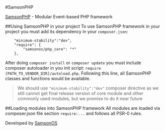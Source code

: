 #SamsonPHP

[SamsonPHP](http://samsonphp.com) - Modular Event-based PHP framework

##Using SamsonPHP in your project
To use SamsonPHP framework in your project you must add its dependency in your ```composer.json```:
```
    "minimum-stability":"dev",
    "require": {
        "samsonos/php_core": "*"
    },
```
After doing ```composer install``` or ```composer update``` you must include composer autoloader
in you init script: ```require [PATH_TO_VENDOR_DIR]/autoload.php```. Following this line, all
SamsonPHP classes and functions would be available.

> We should use ```"minimum-stability":"dev"``` composer directive as we still cannot get
> final release version of core module and other commonly used modules, but we promise to
> do it near future

##Loading modules into SamsonPHP framework
All modules are loaded via composer.json file section ```require:...``` and follows all PSR-0 rules.

Developed by [SamsonOS](http://samsonos.com/)